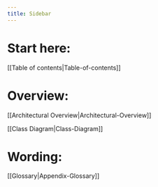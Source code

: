 ```yaml
---
title: Sidebar
---
```

# Start here:
[[Table of contents|Table-of-contents]]
# Overview:
[[Architectural Overview|Architectural-Overview]]

[[Class Diagram|Class-Diagram]]
# Wording:
[[Glossary|Appendix-Glossary]]